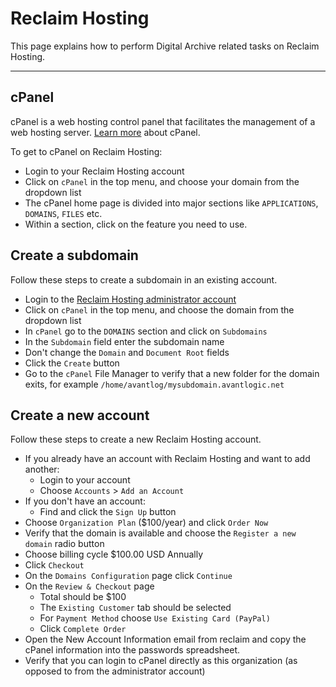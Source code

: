 # Reclaim Hosting

This page explains how to perform Digital Archive related tasks on Reclaim Hosting.

---

## cPanel
cPanel is a web hosting control panel that facilitates the management of a web hosting server.
[Learn more](https://en.wikipedia.org/wiki/CPanel) about cPanel.

To get to cPanel on Reclaim Hosting:

-	Login to your Reclaim Hosting account
-   Click on `cPanel` in the top menu, and choose your domain from the dropdown list
-   The cPanel home page is divided into major sections like `APPLICATIONS`, `DOMAINS`, `FILES` etc.
-   Within a section, click on the feature you need to use.

## Create a subdomain
Follow these steps to create a subdomain in an existing account.

-	Login to the [Reclaim Hosting administrator account](../protected/super-accounts)
-   Click on `cPanel` in the top menu, and choose the domain from the dropdown list
-   In `cPanel` go to the `DOMAINS` section and click on `Subdomains`
-   In the `Subdomain` field enter the subdomain name
-   Don't change the `Domain` and `Document Root` fields
-   Click the `Create` button
-   Go to the `cPanel` File Manager to verify that a new folder for the domain exits,
    for example `/home/avantlog/mysubdomain.avantlogic.net`


## Create a new account
Follow these steps to create a new Reclaim Hosting account.

-   If you already have an account with Reclaim Hosting and want to add another:
    -	Login to your account
    -	Choose `Accounts` > `Add an Account`
-   If you don't have an account:
    -   Find and click the `Sign Up` button
-	Choose `Organization Plan` ($100/year) and click `Order Now`
-	Verify that the domain is available and choose the `Register a new domain` radio button
-	Choose billing cycle $100.00 USD Annually
-	Click `Checkout`
-	On the `Domains Configuration` page click `Continue`
-	On the `Review & Checkout` page
    -	Total should be $100
    -	The `Existing Customer` tab should be selected
    -	For `Payment Method` choose `Use Existing Card (PayPal)`
    -	Click `Complete Order`
-	Open the New Account Information email from reclaim and copy the cPanel information into the passwords spreadsheet.
-	Verify that you can login to cPanel directly as this organization (as opposed to from the administrator account)

